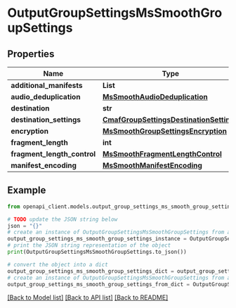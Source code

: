 # OutputGroupSettingsMsSmoothGroupSettings


## Properties

Name | Type | Description | Notes
------------ | ------------- | ------------- | -------------
**additional_manifests** | **List** |  | [optional] 
**audio_deduplication** | [**MsSmoothAudioDeduplication**](MsSmoothAudioDeduplication.md) |  | [optional] 
**destination** | **str** |  | [optional] 
**destination_settings** | [**CmafGroupSettingsDestinationSettings**](CmafGroupSettingsDestinationSettings.md) |  | [optional] 
**encryption** | [**MsSmoothGroupSettingsEncryption**](MsSmoothGroupSettingsEncryption.md) |  | [optional] 
**fragment_length** | **int** |  | [optional] 
**fragment_length_control** | [**MsSmoothFragmentLengthControl**](MsSmoothFragmentLengthControl.md) |  | [optional] 
**manifest_encoding** | [**MsSmoothManifestEncoding**](MsSmoothManifestEncoding.md) |  | [optional] 

## Example

```python
from openapi_client.models.output_group_settings_ms_smooth_group_settings import OutputGroupSettingsMsSmoothGroupSettings

# TODO update the JSON string below
json = "{}"
# create an instance of OutputGroupSettingsMsSmoothGroupSettings from a JSON string
output_group_settings_ms_smooth_group_settings_instance = OutputGroupSettingsMsSmoothGroupSettings.from_json(json)
# print the JSON string representation of the object
print(OutputGroupSettingsMsSmoothGroupSettings.to_json())

# convert the object into a dict
output_group_settings_ms_smooth_group_settings_dict = output_group_settings_ms_smooth_group_settings_instance.to_dict()
# create an instance of OutputGroupSettingsMsSmoothGroupSettings from a dict
output_group_settings_ms_smooth_group_settings_from_dict = OutputGroupSettingsMsSmoothGroupSettings.from_dict(output_group_settings_ms_smooth_group_settings_dict)
```
[[Back to Model list]](../README.md#documentation-for-models) [[Back to API list]](../README.md#documentation-for-api-endpoints) [[Back to README]](../README.md)


